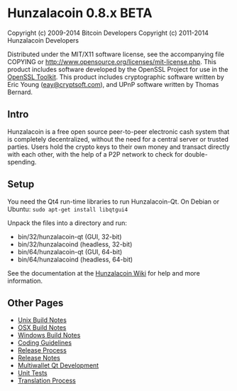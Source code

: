 Hunzalacoin 0.8.x BETA
====================

Copyright (c) 2009-2014 Bitcoin Developers
Copyright (c) 2011-2014 Hunzalacoin Developers

Distributed under the MIT/X11 software license, see the accompanying
file COPYING or http://www.opensource.org/licenses/mit-license.php.
This product includes software developed by the OpenSSL Project for use in the [OpenSSL Toolkit](http://www.openssl.org/). This product includes
cryptographic software written by Eric Young ([eay@cryptsoft.com](mailto:eay@cryptsoft.com)), and UPnP software written by Thomas Bernard.


Intro
---------------------
Hunzalacoin is a free open source peer-to-peer electronic cash system that is
completely decentralized, without the need for a central server or trusted
parties.  Users hold the crypto keys to their own money and transact directly
with each other, with the help of a P2P network to check for double-spending.


Setup
---------------------
You need the Qt4 run-time libraries to run Hunzalacoin-Qt. On Debian or Ubuntu:
	`sudo apt-get install libqtgui4`

Unpack the files into a directory and run:

- bin/32/hunzalacoin-qt (GUI, 32-bit)
- bin/32/hunzalacoind (headless, 32-bit)
- bin/64/hunzalacoin-qt (GUI, 64-bit)
- bin/64/hunzalacoind (headless, 64-bit)

See the documentation at the [Hunzalacoin Wiki](http://hunzalacoin.info)
for help and more information.


Other Pages
---------------------
- [Unix Build Notes](build-unix.md)
- [OSX Build Notes](build-osx.md)
- [Windows Build Notes](build-msw.md)
- [Coding Guidelines](coding.md)
- [Release Process](release-process.md)
- [Release Notes](release-notes.md)
- [Multiwallet Qt Development](multiwallet-qt.md)
- [Unit Tests](unit-tests.md)
- [Translation Process](translation_process.md)

